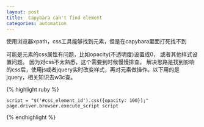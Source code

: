 ```yaml
---
layout: post
title:  Capybara can't find element
categories: automation
---
```



使用浏览器xpath，css工具能够找到元素，但是在capybara里面打死找不到

可能是元素的css属性有问题，比如opacity(不透明度)设置成0， 或者其他样式设置问题。 因为对css不太熟悉，这个需要到时候慢慢排查。 解决思路是找到影响的css后，使用js或者jquery实时改变样式，再对元素做操作。以下用的是jquery，相关知识去w3c查。

{% highlight ruby %}

    script = "$('#css_element_id').css({opacity: 100});"
    page.driver.browser.execute_script script 
{% endhighlight %}